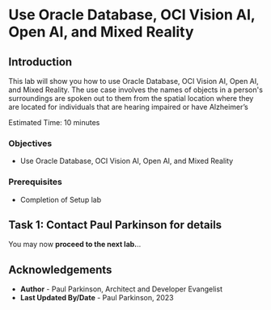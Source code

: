 # Use Oracle Database, OCI Vision AI, Open AI, and Mixed Reality

## Introduction

This lab will show you how to use Oracle Database, OCI Vision AI, Open AI, and Mixed Reality. 
The use case involves the names of objects in a person's surroundings are spoken out to them from the spatial location where they are located for individuals that are hearing impaired or have Alzheimer’s

Estimated Time:  10 minutes

### Objectives

-   Use Oracle Database, OCI Vision AI, Open AI, and Mixed Reality

### Prerequisites

- Completion of Setup lab

## Task 1: Contact Paul Parkinson for details


You may now **proceed to the next lab.**..

## Acknowledgements

* **Author** - Paul Parkinson, Architect and Developer Evangelist
* **Last Updated By/Date** - Paul Parkinson, 2023
